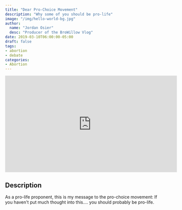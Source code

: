 ```yaml
---
title: "Dear Pro-Choice Movement"
description: "Why some of you should be pro-life"
image: "/img/hello-world-bg.jpg"
author:
  name: "Jordan Osier"
  desc: "Producer of the BroWillow Vlog"
date: 2019-03-10T06:00:00-05:00
draft: false
tags:
- abortion
- debate
categories:
- Abortion
---
```


<div class="post-video">
<iframe align="center" width="560" height="315" src="https://www.youtube.com/embed/yjxtmX5BJFk" frameborder="0" allow="accelerometer; autoplay; encrypted-media; gyroscope; picture-in-picture" allowfullscreen></iframe>
</div>

## Description

As a pro-life proponent, this is my message to the pro-choice movement: If you haven't put much thought into this.... you should probably be pro-life.